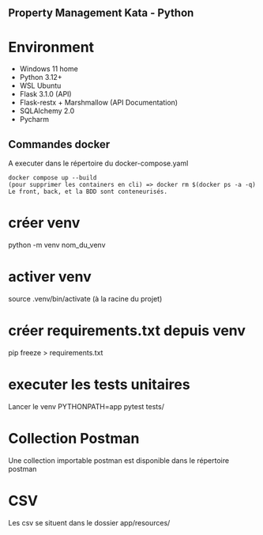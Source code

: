 ## Property Management Kata - Python

# Environment 
* Windows 11 home
* Python 3.12+
* WSL Ubuntu
* Flask 3.1.0 (API)
* Flask-restx + Marshmallow (API Documentation)
* SQLAlchemy 2.0
* Pycharm

## Commandes docker

A executer dans le répertoire du docker-compose.yaml

```
docker compose up --build
(pour supprimer les containers en cli) => docker rm $(docker ps -a -q)
Le front, back, et la BDD sont conteneurisés.
```
 
# créer venv
python -m venv nom_du_venv

# activer venv
source .venv/bin/activate
(à la racine du projet)

# créer requirements.txt depuis venv
pip freeze > requirements.txt

# executer les tests unitaires
Lancer le venv
PYTHONPATH=app pytest tests/

# Collection Postman

Une collection importable postman est disponible dans le répertoire postman

# CSV

Les csv se situent dans le dossier app/resources/

